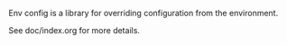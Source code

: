 Env config is a library for overriding configuration from the environment.

See doc/index.org for more details.
